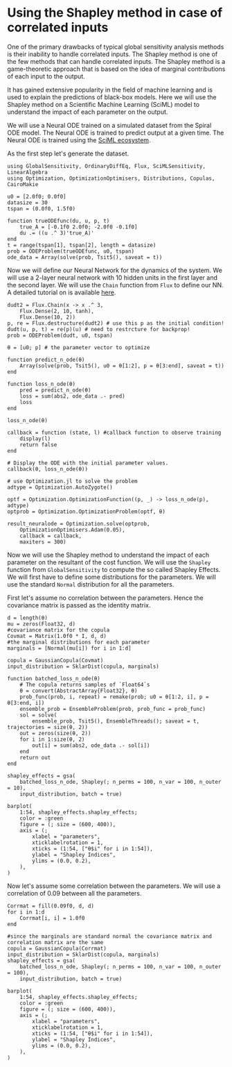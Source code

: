# Using the Shapley method in case of correlated inputs

One of the primary drawbacks of typical global sensitivity analysis methods is their
inability to handle correlated inputs. The Shapley method is one of the few methods
that can handle correlated inputs. The Shapley method is a game-theoretic approach
that is based on the idea of marginal contributions of each input to the output.

It has gained extensive popularity in the field of machine learning and is used to
explain the predictions of black-box models. Here we will use the Shapley method
on a Scientific Machine Learning (SciML) model to understand the impact of each
parameter on the output.

We will use a Neural ODE trained on a simulated dataset from the Spiral ODE model.
The Neural ODE is trained to predict output at a given time. The Neural ODE is
trained using the [SciML ecosystem](https://sciml.ai/).

As the first step let's generate the dataset.

```@example shapley
using GlobalSensitivity, OrdinaryDiffEq, Flux, SciMLSensitivity, LinearAlgebra
using Optimization, OptimizationOptimisers, Distributions, Copulas, CairoMakie

u0 = [2.0f0; 0.0f0]
datasize = 30
tspan = (0.0f0, 1.5f0)

function trueODEfunc(du, u, p, t)
    true_A = [-0.1f0 2.0f0; -2.0f0 -0.1f0]
    du .= ((u .^ 3)'true_A)'
end
t = range(tspan[1], tspan[2], length = datasize)
prob = ODEProblem(trueODEfunc, u0, tspan)
ode_data = Array(solve(prob, Tsit5(), saveat = t))
```

Now we will define our Neural Network for the dynamics of the system. We will use
a 2-layer neural network with 10 hidden units in the first layer and the second layer.
We will use the `Chain` function from `Flux` to define our NN. A detailed tutorial on
is available [here](https://docs.sciml.ai/SciMLSensitivity/stable/examples/neural_ode/neural_ode_flux/).

```@example shapley
dudt2 = Flux.Chain(x -> x .^ 3,
    Flux.Dense(2, 10, tanh),
    Flux.Dense(10, 2))
p, re = Flux.destructure(dudt2) # use this p as the initial condition!
dudt(u, p, t) = re(p)(u) # need to restrcture for backprop!
prob = ODEProblem(dudt, u0, tspan)

θ = [u0; p] # the parameter vector to optimize

function predict_n_ode(θ)
    Array(solve(prob, Tsit5(), u0 = θ[1:2], p = θ[3:end], saveat = t))
end

function loss_n_ode(θ)
    pred = predict_n_ode(θ)
    loss = sum(abs2, ode_data .- pred)
    loss
end

loss_n_ode(θ)

callback = function (state, l) #callback function to observe training
    display(l)
    return false
end

# Display the ODE with the initial parameter values.
callback(θ, loss_n_ode(θ))

# use Optimization.jl to solve the problem
adtype = Optimization.AutoZygote()

optf = Optimization.OptimizationFunction((p, _) -> loss_n_ode(p), adtype)
optprob = Optimization.OptimizationProblem(optf, θ)

result_neuralode = Optimization.solve(optprob,
    OptimizationOptimisers.Adam(0.05),
    callback = callback,
    maxiters = 300)
```

Now we will use the Shapley method to understand the impact of each parameter on the
resultant of the cost function. We will use the `Shapley` function from `GlobalSensitivity`
to compute the so called Shapley Effects. We will first have to define some distributions
for the parameters. We will use the standard `Normal` distribution for all the parameters.

First let's assume no correlation between the parameters. Hence the covariance matrix
is passed as the identity matrix.

```@example shapley
d = length(θ)
mu = zeros(Float32, d)
#covariance matrix for the copula
Covmat = Matrix(1.0f0 * I, d, d)
#the marginal distributions for each parameter
marginals = [Normal(mu[i]) for i in 1:d]

copula = GaussianCopula(Covmat)
input_distribution = SklarDist(copula, marginals)

function batched_loss_n_ode(θ)
    # The copula returns samples of `Float64`s
    θ = convert(AbstractArray{Float32}, θ)
    prob_func(prob, i, repeat) = remake(prob; u0 = θ[1:2, i], p = θ[3:end, i])
    ensemble_prob = EnsembleProblem(prob, prob_func = prob_func)
    sol = solve(
        ensemble_prob, Tsit5(), EnsembleThreads(); saveat = t, trajectories = size(θ, 2))
    out = zeros(size(θ, 2))
    for i in 1:size(θ, 2)
        out[i] = sum(abs2, ode_data .- sol[i])
    end
    return out
end

shapley_effects = gsa(
    batched_loss_n_ode, Shapley(; n_perms = 100, n_var = 100, n_outer = 10),
    input_distribution, batch = true)
```

```@example shapley
barplot(
    1:54, shapley_effects.shapley_effects;
    color = :green
    figure = (; size = (600, 400)),
    axis = (;
        xlabel = "parameters",
        xticklabelrotation = 1,
        xticks = (1:54, ["θ$i" for i in 1:54]),
        ylabel = "Shapley Indices",
        ylims = (0.0, 0.2),
    ),
)
```

Now let's assume some correlation between the parameters. We will use a correlation of 0.09 between
all the parameters.

```@example shapley
Corrmat = fill(0.09f0, d, d)
for i in 1:d
    Corrmat[i, i] = 1.0f0
end

#since the marginals are standard normal the covariance matrix and correlation matrix are the same
copula = GaussianCopula(Corrmat)
input_distribution = SklarDist(copula, marginals)
shapley_effects = gsa(
    batched_loss_n_ode, Shapley(; n_perms = 100, n_var = 100, n_outer = 100),
    input_distribution, batch = true)
```

```@example shapley
barplot(
    1:54, shapley_effects.shapley_effects;
    color = :green
    figure = (; size = (600, 400)),
    axis = (;
        xlabel = "parameters",
        xticklabelrotation = 1,
        xticks = (1:54, ["θ$i" for i in 1:54]),
        ylabel = "Shapley Indices",
        ylims = (0.0, 0.2),
    ),
)
```
